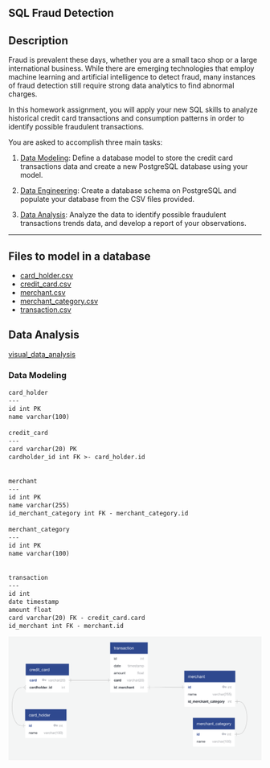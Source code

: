 
## SQL Fraud Detection

## Description

Fraud is prevalent these days, whether you are a small taco shop or a large international business. While there are emerging technologies that employ machine learning and artificial intelligence to detect fraud, many instances of fraud detection still require strong data analytics to find abnormal charges.

In this homework assignment, you will apply your new SQL skills to analyze historical credit card transactions and consumption patterns in order to identify possible fraudulent transactions.

You are asked to accomplish three main tasks:

1. [Data Modeling](#Data-Modeling):
Define a database model to store the credit card transactions data and create a new PostgreSQL database using your model.

2. [Data Engineering](#Data-Engineering): Create a database schema on PostgreSQL and populate your  database from the CSV files provided.

3. [Data Analysis](#Data-Analysis): Analyze the data to identify possible fraudulent transactions trends data, and develop a report of your observations.

---

## Files to model in a database

* [card_holder.csv](Data/card_holder.csv)
* [credit_card.csv](Data/credit_card.csv)
* [merchant.csv](Data/merchant.csv)
* [merchant_category.csv](Data/merchant_category.csv)
* [transaction.csv](Data/transaction.csv)



## Data Analysis
[visual_data_analysis](Starter_Files/visual_data_analysis.ipynb)

### Data Modeling

```
card_holder
---
id int PK 
name varchar(100)

credit_card
---
card varchar(20) PK
cardholder_id int FK >- card_holder.id


merchant
---
id int PK
name varchar(255)
id_merchant_category int FK - merchant_category.id

merchant_category
---
id int PK
name varchar(100)


transaction
---
id int
date timestamp
amount float
card varchar(20) FK - credit_card.card
id_merchant int FK - merchant.id
```

![ERD](Images/erd.png)
